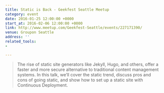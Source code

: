 ```yaml
---
title: Static is Back - Geekfest Seattle Meetup
category: event
date: 2016-01-25 12:00:00 +0000
start_at: 2016-02-06 12:00:00 +0000
link: http://www.meetup.com/Geekfest-Seattle/events/227171390/
venue: Groupon Seattle
address: ''
related_tools:
- 

---
```

> The rise of static site generators like Jekyll, Hugo, and others, offer a faster and more secure alternative to traditional content management systems. In this talk, we’ll cover the static trend, discuss pros and cons of going static, and show how to set up a static site with Continuous Deployment.
